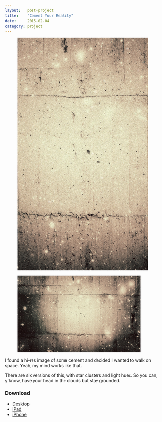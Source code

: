 ```yaml
---
layout:   post-project
title:    "Cement Your Reality"
date:     2015-02-04
category: project
---
```


<div class="l-wrap">
  <figure class="project__iphone">
    <img src="/images/freebies/cement-your-reality/iphone-01.jpg"/>
  </figure>

  <figure class="project__macbook">
    <img src="/images/freebies/cement-your-reality/desktop-01.jpg"/>
  </figure>
</div>

I found a hi-res image of some cement and decided I wanted to walk on space. Yeah, my mind works like that.

There are six versions of this, with star clusters and light hues. So you can, y'know, have your head in the clouds but stay grounded.

### Download

* [Desktop](http://inc.ideasnevercease.netdna-cdn.com/dsgn/downloads/desktop/dsgn-cement-your-reality.zip)
* [iPad](http://inc.ideasnevercease.netdna-cdn.com/dsgn/downloads/ipad/dsgn-cement-your-reality.zip)
* [iPhone](http://inc.ideasnevercease.netdna-cdn.com/dsgn/downloads/iphone/dsgn-cement-your-reality.zip)